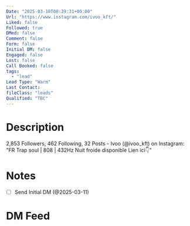 ```yaml
---
Date: "2025-03-10T08:39:31+00:00"
Url: "https://www.instagram.com/ivoo_kft/"
Liked: false
Followed: true
DMed: false
Comment: false
Form: false
Initial DM: false
Engaged: false
Lost: false
Call Booked: false
tags:
  - "lead"
Lead Type: "Warm"
Last Contact:
fileClass: "leads"
Qualified: "TBC"
---
```

# Description
2,853 Followers, 462 Following, 32 Posts - Ivoo (@ivoo_kft) on Instagram: "FR Trap soul | 808 | 432Hz Nuit froide disponible Lien ici👇"
# Notes
- [ ] Send Initial DM (@2025-03-11)
# DM Feed
